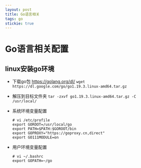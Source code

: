 ```yaml
---
layout: post
title: Go语言相关
tags: go
stickie: true
---
```


# Go语言相关配置

## linux安装go环境

* 下载go包 https://golang.org/dl/
`wget https://dl.google.com/go/go1.19.3.linux-amd64.tar.gz`

* 解压到目标文件夹
`tar -zxvf go1.19.3.linux-amd64.tar.gz -C /usr/local/`

* 系统环境变量配置

    ```shell
    # vi /etc/profile
    export GOROOT=/usr/local/go
    export PATH=$PATH:$GOROOT/bin
    export GOPROXY="https://goproxy.cn,direct"
    export GO111MODULE=on
    ```


* 用户环境变量配置
    ```shell
    # vi ~/.bashrc
    export GOPATH=~/go
    ```